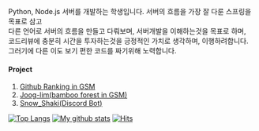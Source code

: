 Python, Node.js 서버를 개발하는 학생입니다.
서버의 흐름을 가장 잘 다룬 스프링을 목표로 삼고  
다른 언어로 서버의 흐름을 만들고 다뤄보며, 서버개발을 이해하는것을 목표로 하며,  
코드리뷰에 충분히 시간을 투자하는것을 긍정적인 가치로 생각하며, 이행하려합니다.  
그러기에 다른 이도 보기 편한 코드를 짜기위해 노력합니다.  

#### Project
1. [Github Ranking in GSM](https://gri-g.github.io/)  
2. [Joog-lim(bamboo forest in GSM)](https://joog-lim.info/)  
3. [Snow_Shaki(Discord Bot)](https://github.com/sunrabbit123/Snow_shaki)  



[![Top Langs](https://github-readme-stats.vercel.app/api/top-langs/?username=sunrabbit123&hide_langs_below=0.5)](https://github.com/sunrabbit123)
[![My github stats](https://github-readme-stats.vercel.app/api?username=sunrabbit123&show_icons=true&hide_border=true&count_private=true)](https://github.com/sunrabbit123)
[![Hits](https://hits.seeyoufarm.com/api/count/incr/badge.svg?url=https%3A%2F%2Fgithub.com%2Fsunrabibt123&count_bg=%2379C83D&title_bg=%23555555&icon=&icon_color=%23E7E7E7&title=hits&edge_flat=false)](https://hits.seeyoufarm.com)
